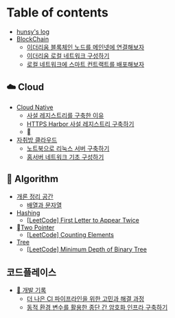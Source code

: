 # Table of contents

* [hunsy's log](README.md)
* [BlockChain](blockchain/README.md)
  * [이더리움 블록체인 노드를 메인넷에 연결해보자](blockchain/undefined.md)
  * [이더리움 로컬 네트워크 구성하기](blockchain/undefined-1.md)
  * [로컬 네트워크에 스마트 컨트랙트를 배포해보자](blockchain/undefined-2.md)

## ☁️ Cloud

* [Cloud Native](cloud/cloud-native/README.md)
  * [사설 레지스트리를 구축한 이유](cloud/cloud-native/undefined.md)
  * [HTTPS Harbor 사설 레지스트리 구축하기](cloud/cloud-native/https-harbor.md)
  * [](cloud/cloud-native/undefined-1.md)
* [자취방 클라우드](cloud/undefined.md)
  * [노트북으로 리눅스 서버 구축하기](cloud/undefined/undefined.md)
  * [홈서버 네트워크 기초 구성하기](cloud/undefined/undefined-1.md)

## 📐 Algorithm

* [개론 정리 공간](algorithm/undefined/README.md)
  * [배열과 문자열](algorithm/undefined/undefined.md)
* [Hashing](algorithm/hashing/README.md)
  * [\[LeetCode\] First Letter to Appear Twice](algorithm/hashing/leetcode-first-letter-to-appear-twice.md)
* [Two Pointer](algorithm/two-pointer/README.md)
  * [\[LeetCode\] Counting Elements](algorithm/two-pointer/leetcode-counting-elements.md)
* [Tree](algorithm/tree/README.md)
  * [\[LeetCode\] Minimum Depth of Binary Tree](algorithm/tree/leetcode-minimum-depth-of-binary-tree.md)

## 코드플레이스 <a href="#code-place" id="code-place"></a>

* [🧩 개발 기록](code-place/dev/README.md)
  * [더 나은 CI 파이프라인을 위한 고민과 해결 과정](code-place/dev/ci.md)
  * [동적 환경 변수를 활용한 종단 간 암호화 인프라 구축하기](code-place/dev/undefined.md)
